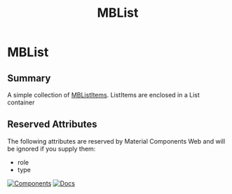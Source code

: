 ﻿---
uid: C.MBList
title: MBList
---
# MBList

## Summary

A simple collection of [MBListItems](https://material-web.dev/components/List/).
ListItems are enclosed in a List container

## Reserved Attributes

The following attributes are reserved by Material Components Web and will be ignored if you supply them:

- role
- type

[![Components](https://img.shields.io/static/v1?label=Components&message=Core&color=blue)](xref:A.CoreComponents)
[![Docs](https://img.shields.io/static/v1?label=API%20Documentation&message=MBList&color=brightgreen)](xref:Material.Blazor.MBList)

